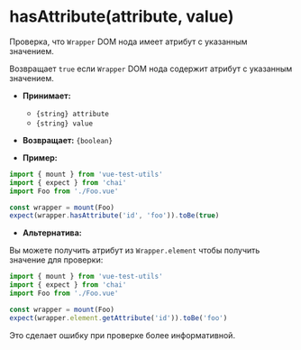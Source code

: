 # hasAttribute(attribute, value)

Проверка, что `Wrapper` DOM нода имеет атрибут с указанным значением.

Возвращает `true` если `Wrapper` DOM нода содержит атрибут с указанным значением.

- **Принимает:**
  - `{string} attribute`
  - `{string} value`

- **Возвращает:** `{boolean}`

- **Пример:**

```js
import { mount } from 'vue-test-utils'
import { expect } from 'chai'
import Foo from './Foo.vue'

const wrapper = mount(Foo)
expect(wrapper.hasAttribute('id', 'foo')).toBe(true)
```

- **Альтернатива:**

Вы можете получить атрибут из `Wrapper.element` чтобы получить значение для проверки:

```js
import { mount } from 'vue-test-utils'
import { expect } from 'chai'
import Foo from './Foo.vue'

const wrapper = mount(Foo)
expect(wrapper.element.getAttribute('id')).toBe('foo')
```

Это сделает ошибку при проверке более информативной.

